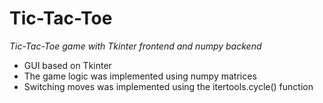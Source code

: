 # Tic-Tac-Toe 
*Tic-Tac-Toe game with Tkinter frontend and numpy backend*

* GUI based on Tkinter
* The game logic was implemented using numpy matrices
* Switching moves was implemented using the itertools.cycle() function
